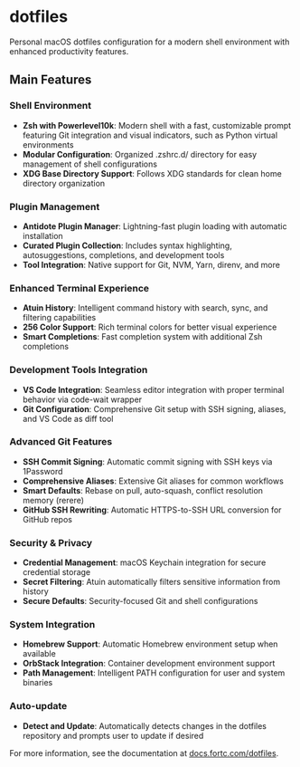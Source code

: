 # dotfiles

Personal macOS dotfiles configuration for a modern shell environment with enhanced productivity features.

## Main Features

### Shell Environment
- **Zsh with Powerlevel10k**: Modern shell with a fast, customizable prompt featuring Git integration and visual indicators, such as Python virtual environments
- **Modular Configuration**: Organized .zshrc.d/ directory for easy management of shell configurations
- **XDG Base Directory Support**: Follows XDG standards for clean home directory organization

### Plugin Management
- **Antidote Plugin Manager**: Lightning-fast plugin loading with automatic installation
- **Curated Plugin Collection**: Includes syntax highlighting, autosuggestions, completions, and development tools
- **Tool Integration**: Native support for Git, NVM, Yarn, direnv, and more

### Enhanced Terminal Experience
- **Atuin History**: Intelligent command history with search, sync, and filtering capabilities
- **256 Color Support**: Rich terminal colors for better visual experience
- **Smart Completions**: Fast completion system with additional Zsh completions

### Development Tools Integration
- **VS Code Integration**: Seamless editor integration with proper terminal behavior via code-wait wrapper
- **Git Configuration**: Comprehensive Git setup with SSH signing, aliases, and VS Code as diff tool

### Advanced Git Features
- **SSH Commit Signing**: Automatic commit signing with SSH keys via 1Password
- **Comprehensive Aliases**: Extensive Git aliases for common workflows
- **Smart Defaults**: Rebase on pull, auto-squash, conflict resolution memory (rerere)
- **GitHub SSH Rewriting**: Automatic HTTPS-to-SSH URL conversion for GitHub repos

### Security & Privacy
- **Credential Management**: macOS Keychain integration for secure credential storage
- **Secret Filtering**: Atuin automatically filters sensitive information from history
- **Secure Defaults**: Security-focused Git and shell configurations

### System Integration
- **Homebrew Support**: Automatic Homebrew environment setup when available
- **OrbStack Integration**: Container development environment support
- **Path Management**: Intelligent PATH configuration for user and system binaries

### Auto-update
- **Detect and Update**: Automatically detects changes in the dotfiles repository and prompts user to update if desired

For more information, see the documentation at [docs.fortc.com/dotfiles](https://docs.fortc.com/dotfiles).
